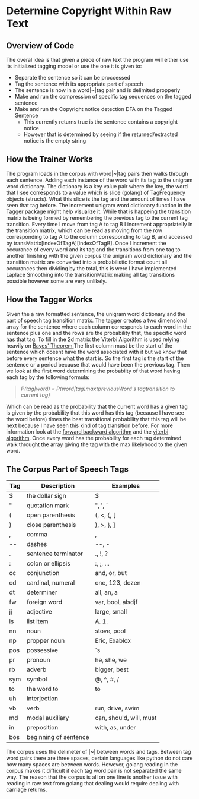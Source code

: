 # Determine Copyright Within Raw Text

## Overview of Code
The overal idea is that given a piece of raw text the program will either use
its initialized tagging model or use the one it is given to:
  * Separate the sentence so it can be proccessed
  * Tag the sentence with its appropriate part of speech
  * The sentence is now in a word|~|tag pair and is delimited propperly
  * Make and run the compression of specific tag sequences on the tagged sentence
  * Make and run the Copyright notice detection DFA on the Tagged Sentence
    * This currently returns true is the sentence contains a copyright notice
    * However that is determined by seeing if the returned/extracted notice is the empty string

## How the Trainer Works
The program loads in the corpus with word|~|tag pairs then walks through each sentence. Adding
each instance of the word with its tag to the unigram word dictionary. The dictionary is a key
value pair where the key, the word that I see corresponds to a value which is slice (golang) of
TagFrequency objects (structs). What this slice is the tag and the amount of times I have seen that
tag before. The increment unigram word dictionary function in the Tagger package might help visualize
it. While that is happeing the transition matrix is being formed by remembering the previous tag to
the current tag transition. Every time I move from tag A to tag B I increment appropriatelly in the
transition matrix, which can be read as moving from the row corresponding to tag A to the column
corresponding to tag B, and accessed by transMatrix[indexOfTagA][indexOfTagB]. Once I increment
the occurance of every word and its tag and the transitions from one tag to another finishing with
the given corpus the unigram word dictionary and the transition matrix are converted into a
probabilistic format count all occurances then dividing by the total, this is were I have implemented
Laplace Smoothing into the transitionMatrix making all tag transitions possible however some are very
unlikely.

## How the Tagger Works
Given the a raw formatted sentence, the unigram word dictionary and the part of speech tag transition
matrix. The tagger creates a two dimensional array for the sentence where each column corresponds to
each word in the sentence plus one and the rows are the probability that, the specific word has that tag.
To fill in the 2d matrix the Viterbi Algorithm is used relying heavily on [Bayes' Theorem.](https://en.wikipedia.org/wiki/Bayes%27_theorem)The first column must be the start of the sentence which doesnt have the word associated with it but we
know that before every sentence what the start is. So the first tag is the start of the sentence or a
period because that would have been the previous tag. Then we look at the first word determining the
probabilty of that word having each tag by the following formula:
>_P(tag|word) = P(word|tag)*max(previousWord's tag*transition to current tag)_

Which can be read as the probability that the current word has a given tag is given by the probability
that this word has this tag (because I have see the word before) times the best transitional probability
that this tag will be next because I have seen this kind of tag transition before.
For more information look at the [forward backward algorithm](https://en.wikipedia.org/wiki/Forward–backward_algorithm)
and the [viterbi algorithm](https://en.wikipedia.org/wiki/Viterbi_algorithm).
Once every word has the probability for each tag determined walk throught the array giving the tag with
the max likelyhood to the given word.

## The Corpus Part of Speech Tags
| Tag | Description           | Examples                |
|-----|-----------------------|-------------------------|
|  $  |    the dollar sign    |            $            |
|  "  |     quotation mark    |         ", ', `         |
|  (  |    open parenthesis   |        (, <, {, [       |
|  )  |   close parenthesis   |        ), >, }, ]       |
|  ,  |         comma         |            ,            |
|  -- |         dashes        |          --, -          |
|  .  |  sentence terminator  |         ., !, ?         |
|  :  |   colon or ellipsis   |        :, ;, ...        |
|  cc |      conjunction      |       and, or, but      |
|  cd |   cardinal, numeral   |     one, 123, dozen     |
|  dt |       determiner      |        all, an, a       |
|  fw |      foreign word     |    var, bool, alsdjf    |
|  jj |       adjective       |       large, small      |
|  ls |       list item       |          A.  1.         |
|  nn |          noun         |       stove, pool       |
|  np |      propper noun     |      Eric, Exablox      |
| pos |       possessive      |            `s           |
|  pr |        pronoun        |       he, she, we       |
|  rb |         adverb        |       bigger, best      |
| sym |         symbol        |        @, ^, #, /       |
|  to |      the word to      |            to           |
|  uh |      interjection     |                         |
|  vb |          verb         |     run, drive, swim    |
|  md |    modal auxiliary    | can, should, will, must |
|  in |      preposition      |     with, as, under     |
| bos | beginning of sentence |                         |


The corpus uses the delimeter of |~| between words and tags. Between tag word
pairs there are three spaces, certain languages like python do not care how
many spaces are between words. However, golang reading in the corpus makes it
difficult if each tag word pair is not separated the same way. The reason that
the corpus is all on one line is another issue with reading in raw text from
golang that dealing would require dealing with carriage returns.
